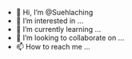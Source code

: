 - 👋 Hi, I’m @Suehlaching
- 👀 I’m interested in ...
- 🌱 I’m currently learning ...
- 💞️ I’m looking to collaborate on ...
- 📫 How to reach me ...

<!---
Suehlaching/Suehlaching is a ✨ special ✨ repository because its `README.md` (this file) appears on your GitHub profile.
You can click the Preview link to take a look at your changes.
--->
